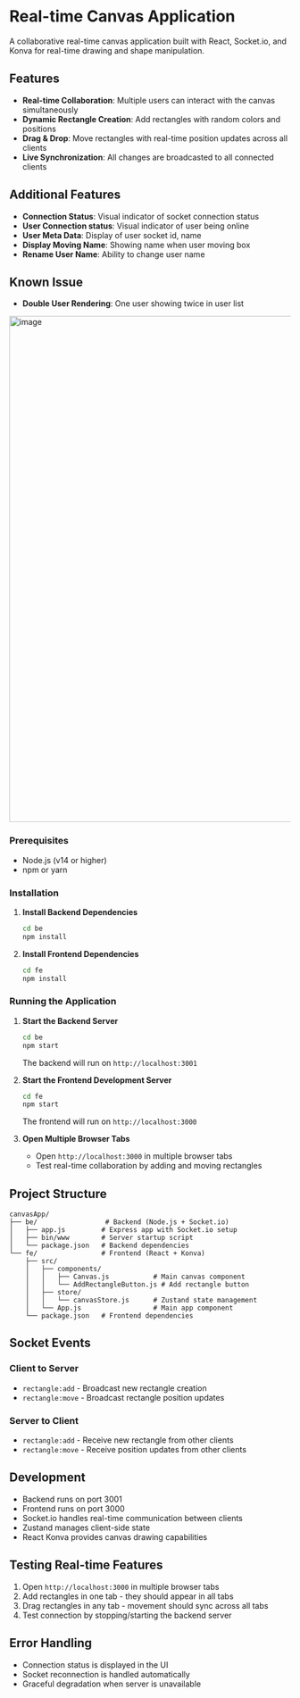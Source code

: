 # Real-time Canvas Application

A collaborative real-time canvas application built with React, Socket.io, and Konva for real-time drawing and shape manipulation.

## Features

- **Real-time Collaboration**: Multiple users can interact with the canvas simultaneously
- **Dynamic Rectangle Creation**: Add rectangles with random colors and positions
- **Drag & Drop**: Move rectangles with real-time position updates across all clients
- **Live Synchronization**: All changes are broadcasted to all connected clients
## Additional Features
- **Connection Status**: Visual indicator of socket connection status
- **User Connection status**: Visual indicator of user being online
- **User Meta Data**: Display of user socket id, name
- **Display Moving Name**: Showing name when user moving box
- **Rename User Name**: Ability to change user name
## Known Issue
- **Double User Rendering**: One user showing twice in user list

<img width="1915" height="907" alt="image" src="https://github.com/user-attachments/assets/4c663651-6746-46cc-9ee5-c93fd8a76fb6" />

### Prerequisites
- Node.js (v14 or higher)
- npm or yarn

### Installation

1. **Install Backend Dependencies**
   ```bash
   cd be
   npm install
   ```

2. **Install Frontend Dependencies**
   ```bash
   cd fe
   npm install
   ```

### Running the Application

1. **Start the Backend Server**
   ```bash
   cd be
   npm start
   ```
   The backend will run on `http://localhost:3001`

2. **Start the Frontend Development Server**
   ```bash
   cd fe
   npm start
   ```
   The frontend will run on `http://localhost:3000`

3. **Open Multiple Browser Tabs**
   - Open `http://localhost:3000` in multiple browser tabs
   - Test real-time collaboration by adding and moving rectangles

## Project Structure

```
canvasApp/
├── be/                 # Backend (Node.js + Socket.io)
│   ├── app.js         # Express app with Socket.io setup
│   ├── bin/www        # Server startup script
│   └── package.json   # Backend dependencies
└── fe/                # Frontend (React + Konva)
    ├── src/
    │   ├── components/
    │   │   ├── Canvas.js           # Main canvas component
    │   │   └── AddRectangleButton.js # Add rectangle button
    │   ├── store/
    │   │   └── canvasStore.js      # Zustand state management
    │   └── App.js                  # Main app component
    └── package.json   # Frontend dependencies
```

## Socket Events

### Client to Server
- `rectangle:add` - Broadcast new rectangle creation
- `rectangle:move` - Broadcast rectangle position updates

### Server to Client
- `rectangle:add` - Receive new rectangle from other clients
- `rectangle:move` - Receive position updates from other clients

## Development

- Backend runs on port 3001
- Frontend runs on port 3000
- Socket.io handles real-time communication between clients
- Zustand manages client-side state
- React Konva provides canvas drawing capabilities

## Testing Real-time Features

1. Open `http://localhost:3000` in multiple browser tabs
2. Add rectangles in one tab - they should appear in all tabs
3. Drag rectangles in any tab - movement should sync across all tabs
4. Test connection by stopping/starting the backend server

## Error Handling

- Connection status is displayed in the UI
- Socket reconnection is handled automatically
- Graceful degradation when server is unavailable 
